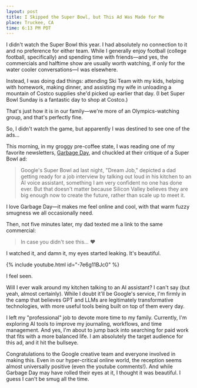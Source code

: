 ```yaml
---
layout: post
title: I Skipped the Super Bowl, but This Ad Was Made for Me
place: Truckee, CA
time: 6:13 PM PDT
---
```


I didn't watch the Super Bowl this year. I had absolutely no connection to it and no preference for either team. While I generally enjoy football (college football, specifically) and spending time with friends—and yes, the commercials and halftime show are usually worth watching, if only for the water cooler conversations—I was elsewhere.

Instead, I was doing dad things: attending Ski Team with my kids, helping with homework, making dinner, and assisting my wife in unloading a mountain of Costco supplies she'd picked up earlier that day. (I bet Super Bowl Sunday is a fantastic day to shop at Costco.)

That's just how it is in our family—we're more of an Olympics-watching group, and that's perfectly fine.

So, I didn't watch the game, but apparently I was destined to see one of the ads...

This morning, in my groggy pre-coffee state, I was reading one of my favorite newsletters, [Garbage Day](https://www.garbageday.email/p/silicon-valley-s-delusion-machine), and chuckled at their critique of a Super Bowl ad:

> Google's Super Bowl ad last night, "Dream Job," depicted a dad getting ready for a job interview by talking out loud in his kitchen to an AI voice assistant, something I am very confident no one has done ever. But that doesn't matter because Silicon Valley believes they are big enough now to create the future, rather than scale up to meet it.

I love Garbage Day—it makes me feel online and cool, with that warm fuzzy smugness we all occasionally need.

Then, not five minutes later, my dad texted me a link to the same commercial:

> In case you didn't see this... ❤️

I watched it, and damn it, my eyes started leaking. It's beautiful.

<!-- <video width="640" height="360" controls>
  <source src="{{ site.baseurl }}/assets/videos/GoogleSuperbowlAI.mp4" type="video/mp4">
  Your browser does not support the video tag.
</video> -->

<!-- <iframe width="640" height="360" src="https://www.youtube.com/embed/-7e6g11BJc0?si=93cEn92EmboWqh8c" title="YouTube video player" frameborder="0" allow="accelerometer; autoplay; clipboard-write; encrypted-media; gyroscope; picture-in-picture; web-share" referrerpolicy="strict-origin-when-cross-origin" allowfullscreen></iframe> -->

{% include youtube.html id="-7e6g11BJc0" %}

I feel seen.

Will I ever walk around my kitchen talking to an AI assistant? I can't say (but yeah, almost certainly). While I doubt it'll be Google's service, I'm firmly in the camp that believes GPT and LLMs are legitimately transformative technologies, with more useful tools being built on top of them every day.

I left my "professional" job to devote more time to my family. Currently, I'm exploring AI tools to improve my journaling, workflows, and time management. And yes, I'm about to jump back into searching for paid work that fits with a more balanced life. I am absolutely the target audience for this ad, and it hit the bullseye.

Congratulations to the Google creative team and everyone involved in making this. Even in our hyper-critical online world, the reception seems almost universally positive (even the youtube comments!). And while Garbage Day may have rolled their eyes at it, I thought it was beautiful. I guess I can't be smug all the time.

